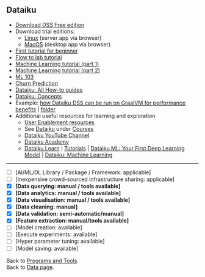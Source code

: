 ## Dataiku

- [Download DSS Free edition](https://www.dataiku.com/dss/trynow/free-edition/)
- Download trial editions:
  - [Linux](https://www.dataiku.com/dss/trynow/linux/) (server app via browser)
  - [MacOS](https://www.dataiku.com/dss/trynow/mac/) (desktop app via browser)
- [First tutorial for beginner](https://www.dataiku.com/learn/guide/tutorials/basics.html)
- [Flow to lab tutorial](https://www.dataiku.com/learn/guide/tutorials/lab.html)
- [Machine Learning tutorial (part 1)](https://www.dataiku.com/learn/guide/tutorials/machine-learning.html)
- [Machine Learning tutorial (part 2)](https://www.dataiku.com/learn/guide/tutorials/machine-learning-02.html)
- [ML 103](https://www.dataiku.com/learn/guide/tutorials/103.html)
- [Churn Prediction](https://www.dataiku.com/learn/guide/tutorials/churn-prediction.html)
- [Dataiku: All How-to guides](https://www.dataiku.com/learn/guide/)
- [Dataiku: Concepts](https://www.dataiku.com/learn/guide/getting-started/universes-and-concepts.html)
- Example: [how Dataiku DSS can be run on GraalVM for performance benefits](../examples/data/dataiku#dataiku-data-science-studio-dss) | [folder](../examples/data/dataiku)
- Additional useful resources for learning and exploration
  - [User Enablement resources](https://pages.dataiku.com/dataiku-dss-user-enablement)
  - See [Dataiku](../courses.md#dataiku) under [Courses](../courses.md#course)
  - [Dataiku YouTube Channel](https://www.youtube.com/channel/UCSMqVwPTmerMiCaL_zKRjBw)
  - [Dataiku Academy](https://academy.dataiku.com/5.1/)
  - [Dataiku Learn](https://www.dataiku.com/learn/) | [Tutorials](https://www.dataiku.com/learn/portals/tutorials.html) | [Dataiku ML: Your First Deep Learning Model](https://academy.dataiku.com/latest/tutorial/machine-learning/deep-learning-first.html) | [Dataiku: Machine Learning](https://academy.dataiku.com/latest/tutorial/machine-learning/skills.html)

---

- [ ] [AI/ML/DL Library / Package / Framework: applicable]
- [ ] [Inexpensive crowd-sourced infrastructure sharing: applicable]
- [x] **[Data querying: manual / tools available]** 
- [x] **[Data analytics: manual / tools available]** 
- [x] **[Data visualisation: manual / tools available]**
- [x] **[Data cleaning: manual]** 
- [x] **[Data validation: semi-automatic/manual]** 
- [x] **[Feature extraction: manual/tools available]** 
- [ ] [Model creation: available] 
- [ ] [Execute experiments: available]
- [ ] [Hyper parameter tuning: available] 
- [ ] [Model saving: available]

Back to [Programs and Tools](./programs-and-tools.md#programs-and-tools). <br/>
Back to [Data page](./README.md#data).